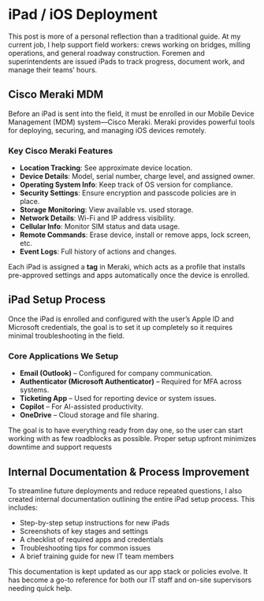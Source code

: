 # iPad / iOS Deployment

This post is more of a personal reflection than a traditional guide. At my current job, I help support field workers: crews working on bridges, milling operations, and general roadway construction. Foremen and superintendents are issued iPads to track progress, document work, and manage their teams’ hours.

## Cisco Meraki MDM

Before an iPad is sent into the field, it must be enrolled in our Mobile Device Management (MDM) system—Cisco Meraki. Meraki provides powerful tools for deploying, securing, and managing iOS devices remotely.

### Key Cisco Meraki Features

- **Location Tracking**: See approximate device location.
- **Device Details**: Model, serial number, charge level, and assigned owner.
- **Operating System Info**: Keep track of OS version for compliance.
- **Security Settings**: Ensure encryption and passcode policies are in place.
- **Storage Monitoring**: View available vs. used storage.
- **Network Details**: Wi-Fi and IP address visibility.
- **Cellular Info**: Monitor SIM status and data usage.
- **Remote Commands**: Erase device, install or remove apps, lock screen, etc.
- **Event Logs**: Full history of actions and changes.

Each iPad is assigned a **tag** in Meraki, which acts as a profile that installs pre-approved settings and apps automatically once the device is enrolled.

## iPad Setup Process

Once the iPad is enrolled and configured with the user’s Apple ID and Microsoft credentials, the goal is to set it up completely so it requires minimal troubleshooting in the field.

### Core Applications We Setup

- **Email (Outlook)** – Configured for company communication.
- **Authenticator (Microsoft Authenticator)** – Required for MFA across systems.
- **Ticketing App** – Used for reporting device or system issues.
- **Copilot** – For AI-assisted productivity.
- **OneDrive** – Cloud storage and file sharing.

The goal is to have everything ready from day one, so the user can start working with as few roadblocks as possible. Proper setup upfront minimizes downtime and support requests

## Internal Documentation & Process Improvement

To streamline future deployments and reduce repeated questions, I also created internal documentation outlining the entire iPad setup process. This includes:

- Step-by-step setup instructions for new iPads
- Screenshots of key stages and settings
- A checklist of required apps and credentials
- Troubleshooting tips for common issues
- A brief training guide for new IT team members

This documentation is kept updated as our app stack or policies evolve. It has become a go-to reference for both our IT staff and on-site supervisors needing quick help.




